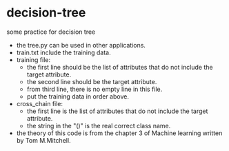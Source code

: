 # decision-tree

some practice for decision tree

- the tree.py can be used in other applications.
- train.txt include the training data.
- training file:
    - the first line should be the list of attributes that do not include the target attribute.
    - the second line should be the target attribute.
    - from third line, there is no empty line in this file.
    - put the training data in order above.
- cross_chain file:
    - the first line is the list of attributes that do not include the target attribute.
    - the string in the "()" is the real correct class name.
- the theory of this code is from the chapter 3 of Machine learning written by Tom M.Mitchell.